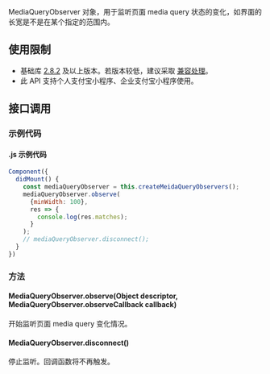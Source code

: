 MediaQueryObserver 对象，用于监听页面 media query 状态的变化，如界面的长宽是不是在某个指定的范围内。

## 使用限制

- 基础库 [2.8.2](https://opendocs.alipay.com/mini/framework/lib-upgrade-v2) 及以上版本。若版本较低，建议采取 [兼容处理](https://opendocs.alipay.com/mini/framework/compatibility)。
- 此 API 支持个人支付宝小程序、企业支付宝小程序使用。

## 接口调用

### 示例代码

#### .js 示例代码
```javascript
Component({
  didMount() {
    const mediaQueryObserver = this.createMeidaQueryObservers();
    mediaQueryObserver.observe(
      {minWidth: 100},
      res => {
        console.log(res.matches);
      }
    );
    // mediaQueryObserver.disconnect();
  }
})
```

### 方法

#### MediaQueryObserver.observe(Object descriptor, MediaQueryObserver.observeCallback callback)
开始监听页面 media query 变化情况。

#### MediaQueryObserver.disconnect()
停止监听。回调函数将不再触发。
